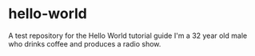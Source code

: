 # hello-world
A test repository for the Hello World tutorial guide
I'm a 32 year old male who drinks coffee and produces a radio show.
